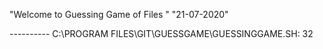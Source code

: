 "Welcome to Guessing Game of Files " 
"21-07-2020" 

---------- C:\PROGRAM FILES\GIT\GUESSGAME\GUESSINGGAME.SH: 32
